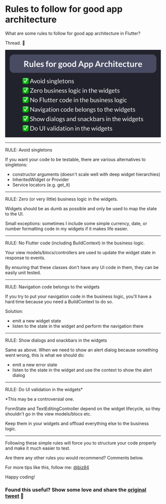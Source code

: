 # Rules to follow for good app architecture

What are some rules to follow for good app architecture in Flutter?

Thread. 🧵

![](037.1-rules-app-architecture.png)

---

RULE: Avoid singletons

If you want your code to be testable, there are various alternatives to singletons:

- constructor arguments (doesn't scale well with deep widget hierarchies)
- InheritedWidget or Provider
- Service locators (e.g. get_it)

---

RULE: Zero (or very little) business logic in the widgets.

Widgets should be as dumb as possible and only be used to map the state to the UI.

Small exceptions: sometimes I include some simple currency, date, or number formatting code in my widgets if it makes life easier.

---

RULE: No Flutter code (including BuildContext) in the business logic.

Your view models/blocs/controllers are used to update the widget state in response to events.

By ensuring that these classes don't have any UI code in them, they can be easily unit tested.

---

RULE: Navigation code belongs to the widgets

If you try to put your navigation code in the business logic, you'll have a hard time because you need a BuildContext to do so.

Solution:
- emit a new widget state
- listen to the state in the widget and perform the navigation there

---

RULE: Show dialogs and snackbars in the widgets

Same as above. When we need to show an alert dialog because something went wrong, this is what we should do:

- emit a new error state
- listen to the state in the widget and use the context to show the alert dialog

---

RULE: Do UI validation in the widgets*

*This may be a controversial one.

FormState and TextEditingController depend on the widget lifecycle, so they shouldn't go in the view models/blocs etc.

Keep them in your widgets and offload everything else to the business logic.

---

Following these simple rules will force you to structure your code properly and make it much easier to test.

Are there any other rules you would recommend? Comments below.

For more tips like this, follow me: [@biz84](https://twitter.com/biz84)

Happy coding!

### Found this useful? Show some love and share the [original tweet](https://twitter.com/biz84/status/1503387745275850761) 🙏